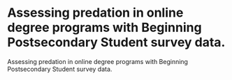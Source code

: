 # Assessing predation in online degree programs with Beginning Postsecondary Student survey data.

Assessing predation in online degree programs with Beginning Postsecondary Student survey data.
